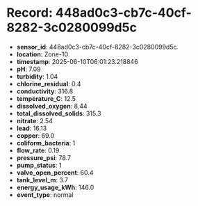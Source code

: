 # Record: 448ad0c3-cb7c-40cf-8282-3c0280099d5c

- **sensor_id**: 448ad0c3-cb7c-40cf-8282-3c0280099d5c
- **location**: Zone-10
- **timestamp**: 2025-06-10T06:01:23.218846
- **pH**: 7.09
- **turbidity**: 1.04
- **chlorine_residual**: 0.4
- **conductivity**: 316.8
- **temperature_C**: 12.5
- **dissolved_oxygen**: 8.44
- **total_dissolved_solids**: 315.3
- **nitrate**: 2.54
- **lead**: 16.13
- **copper**: 69.0
- **coliform_bacteria**: 1
- **flow_rate**: 0.19
- **pressure_psi**: 78.7
- **pump_status**: 1
- **valve_open_percent**: 60.4
- **tank_level_m**: 3.7
- **energy_usage_kWh**: 146.0
- **event_type**: normal